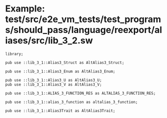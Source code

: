 # Example: test/src/e2e_vm_tests/test_programs/should_pass/language/reexport/aliases/src/lib_3_2.sw

```sway
library;

pub use ::lib_3_1::Alias3_Struct as AltAlias3_Struct;

pub use ::lib_3_1::Alias3_Enum as AltAlias3_Enum;

pub use ::lib_3_1::Alias3_U as AltAlias3_U;
pub use ::lib_3_1::Alias3_V as AltAlias3_V;

pub use ::lib_3_1::ALIAS_3_FUNCTION_RES as ALTALIAS_3_FUNCTION_RES;

pub use ::lib_3_1::alias_3_function as altalias_3_function;

pub use ::lib_3_1::Alias3Trait as AltAlias3Trait;

```
